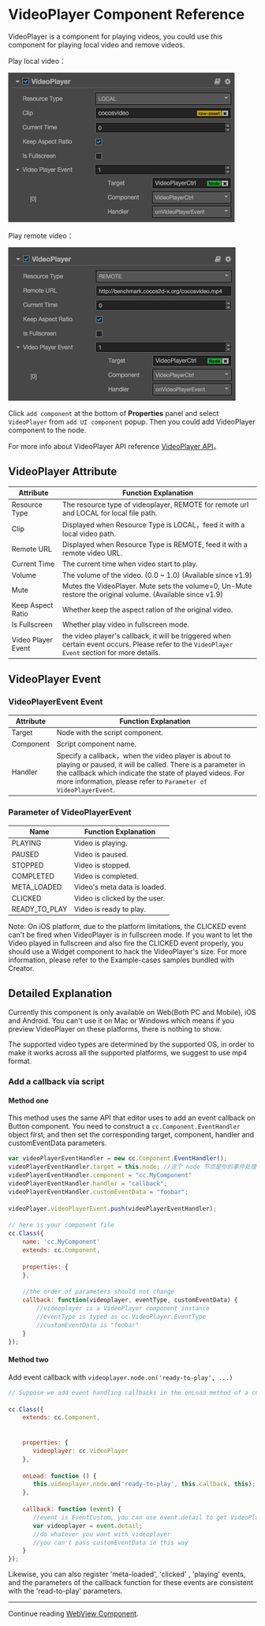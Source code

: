 # VideoPlayer Component Reference

VideoPlayer is a component for playing videos, you could use this component for playing local video and remove videos.

Play local video：

![videoplayer](./videoplayer/videoplayer.png)

Play remote video：

![videoplayer-remote](./videoplayer/videoplayer-remote.png)

Click `add component` at the bottom of **Properties** panel and select `VideoPlayer` from `add UI component` popup.
Then you could add VideoPlayer component to the node.

For more info about VideoPlayer API reference [VideoPlayer API](../api/classes/VideoPlayer.html)。

## VideoPlayer Attribute

| Attribute | Function Explanation
|-------- | ----------- |
| Resource Type| The resource type of videoplayer, REMOTE for remote url and LOCAL for local file path.
| Clip | Displayed when Resource Type is LOCAL，feed it with a local video path.
| Remote URL | Displayed when Resource Type is REMOTE, feed it with a remote video URL.
| Current Time | The current time when video start to play.
| Volume             | The volume of the video. (0.0 ~ 1.0) (Available since v1.9) |
| Mute               | Mutes the VideoPlayer. Mute sets the volume=0, Un-Mute restore the original volume. (Available since v1.9) |
| Keep Aspect Ratio | Whether keep the aspect ration of the original video.
| Is Fullscreen| Whether play video in fullscreen mode.
| Video Player Event| the video player's callback, it will be triggered when certain event occurs. Please refer to the `VideoPlayer Event` section for more details.

## VideoPlayer Event

### VideoPlayerEvent Event
| Attribute |   Function Explanation
| -------------- | ----------- |
|Target| Node with the script component.
|Component| Script component name.
|Handler| Specify a callback，when the video player is about to playing or paused, it will be called. There is a parameter in the callback which indicate the state of played videos. For more information, please refer to `Parameter of VideoPlayerEvent`.

### Parameter of VideoPlayerEvent

| Name           | Function Explanation          |
| -------------- | -----------                   |
| PLAYING        | Video is playing.             |
| PAUSED         | Video is paused.              |
| STOPPED        | Video is stopped.             |
| COMPLETED      | Video is completed.           |
| META_LOADED    | Video's meta data is loaded.  |
| CLICKED        | Video is clicked by the user. |
| READY_TO_PLAY  | Video is ready to play.       |


Note: On iOS platform, due to the platform limitations, the CLICKED event can't be fired when VideoPlayer is in fullscreen mode.
If you want to let the Video played in fullscreen and also fire the CLICKED event properly, you should use a Widget component
to hack the VideoPlayer's size. For more information, please refer to the Example-cases samples bundled with Creator.

## Detailed Explanation
Currently this component is only available on Web(Both PC and Mobile), iOS and Android.
You can't use it on Mac or Windows which means if you preview VideoPlayer on these platforms, there is nothing to show.

The supported video types are determined by the supported OS, in order to make it works across all the supported platforms, we suggest to use mp4 format.

### Add a callback via script

#### Method one

This method uses the same API that editor uses to add an event callback on Button component. You need to construct a `cc.Component.EventHandler` object first, and then set the corresponding target, component, handler and customEventData parameters.

```js
var videoPlayerEventHandler = new cc.Component.EventHandler();
videoPlayerEventHandler.target = this.node; //这个 node 节点是你的事件处理代码组件所属的节点
videoPlayerEventHandler.component = "cc.MyComponent"
videoPlayerEventHandler.handler = "callback";
videoPlayerEventHandler.customEventData = "foobar";

videoPlayer.videoPlayerEvent.push(videoPlayerEventHandler);

// here is your component file
cc.Class({
    name: 'cc.MyComponent'
    extends: cc.Component,

    properties: {
    },

	//the order of parameters should not change
    callback: function(videoplayer, eventType, customEventData) {
        //videoplayer is a VideoPlayer component instance
        //eventType is typed as cc.VideoPlayer.EventType 
        //customEventData is "foobar"
    }
});
```

#### Method two

Add event callback with `videoplayer.node.on('ready-to-play', ...)`

```js
// Suppose we add event handling callbacks in the onLoad method of a component and perform event handling in the callback function:

cc.Class({
    extends: cc.Component,

	
    properties: {
       videoplayer: cc.VideoPlayer
    },
    
    onLoad: function () {
       this.videoplayer.node.on('ready-to-play', this.callback, this);
    },
    
    callback: function (event) {
       //event is EventCustom, you can use event.detail to get VideoPlayer component
       var videoplayer = event.detail;
       //do whatever you want with videoplayer
       //you can't pass customEventData in this way
    }
});
```

Likewise, you can also register 'meta-loaded', 'clicked' , 'playing' events, and the parameters of the callback function for these events are consistent with the 'read-to-play' parameters.

<hr>

Continue reading [WebView Component](webview.md).